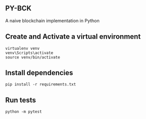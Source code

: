 ## PY-BCK
A naive blockchain implementation in Python

## Create and Activate a virtual environment
```
virtualenv venv
venv\Scripts\activate
source venv/bin/activate
```

## Install dependencies
```
pip install -r requirements.txt
```

## Run tests
```
python -m pytest
```
